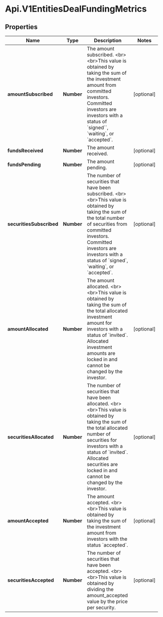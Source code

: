 # Api.V1EntitiesDealFundingMetrics

## Properties

Name | Type | Description | Notes
------------ | ------------- | ------------- | -------------
**amountSubscribed** | **Number** | The amount subscribed. &lt;br&gt;&lt;br&gt;This value is obtained by taking the sum of the investment amount from committed investors. Committed investors are investors with a status of &#x60;signed&#x60;&#x60;, &#x60;waiting&#x60;, or &#x60;accepted&#x60;. | [optional] 
**fundsReceived** | **Number** | The amount received. | [optional] 
**fundsPending** | **Number** | The amount pending. | [optional] 
**securitiesSubscribed** | **Number** | The number of securities that have been subscribed. &lt;br&gt;&lt;br&gt;This value is obtained by taking the sum of the total number of securities from committed investors. Committed investors are investors with a status of &#x60;signed&#x60;, &#x60;waiting&#x60;, or &#x60;accepted&#x60;. | [optional] 
**amountAllocated** | **Number** | The amount allocated. &lt;br&gt;&lt;br&gt;This value is obtained by taking the sum of the total allocated investment amount for investors with a status of &#x60;invited&#x60;. Allocated investment amounts are locked in and cannot be changed by the investor. | [optional] 
**securitiesAllocated** | **Number** | The number of securities that have been allocated. &lt;br&gt;&lt;br&gt;This value is obtained by taking the sum of the total allocated number of securities for investors with a status of &#x60;invited&#x60;. Allocated securities are locked in and cannot be changed by the investor. | [optional] 
**amountAccepted** | **Number** | The amount accepted. &lt;br&gt;&lt;br&gt;This value is obtained by taking the sum of the investment amount from investors with the status &#x60;accepted&#x60;. | [optional] 
**securitiesAccepted** | **Number** | The number of securities that have been accepted. &lt;br&gt;&lt;br&gt;This value is obtained by dividing the amount_accepted value by the price per security. | [optional] 


